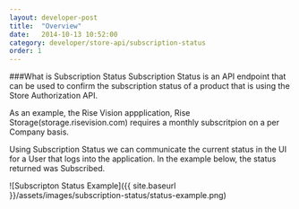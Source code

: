 ```yaml
---
layout: developer-post
title:  "Overview"
date:   2014-10-13 10:52:00
category: developer/store-api/subscription-status
order: 1
---
```

###What is Subscription Status
Subscription Status is an API endpoint that can be used to confirm the subscription status of a product that is using the Store Authorization API.

As an example, the Rise Vision appplication, Rise Storage(storage.risevision.com) requires a monthly subscritpion on a per Company basis. 

Using Subscription Status we can communicate the current status in the UI for a User that logs into the application. In the example below, the status returned was Subscribed.


![Subscripton Status Example]({{ site.baseurl }}/assets/images/subscription-status/status-example.png)